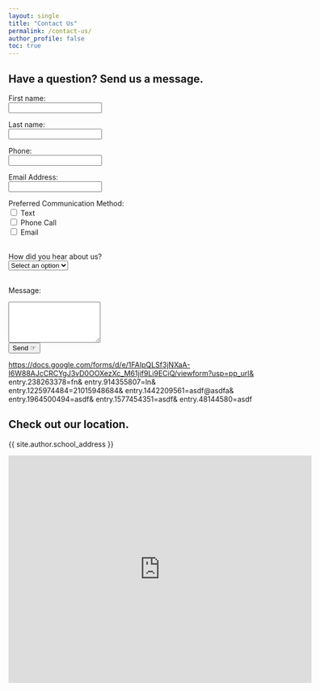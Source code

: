 ```yaml
---
layout: single
title: "Contact Us"
permalink: /contact-us/
author_profile: false
toc: true
---
```


## Have a question? Send us a message.
<form name="gform" id="gform" enctype="text/plain" action="https://docs.google.com/forms/d/e/1FAIpQLSf3jNXaA-I6W88AJcCRCYgJ3vD0OOXezXc_M61jif9Li9ECiQ/formResponse?" target="hidden_iframe" onsubmit="submitted=true; return checkElement();">
  <label for="entry.238263378">First name:</label><br>
  <input type="text" name="entry.238263378" id="entry.238263378" required><br>

  <label for="entry.914355807">Last name:</label><br>
  <input type="text" name="entry.914355807" id="entry.914355807" required><br>

  <label for="entry.1225974484">Phone:</label><br>
  <input type="text" name="entry.1225974484" id="entry.1225974484"><br>

  <label for="entry.1442209561">Email Address:</label><br>
  <input type="email" name="entry.1442209561" id="entry.1442209561" required><br>

  <label for="entry.1964500494">Preferred Communication Method:</label><br>
  <input type="checkbox" name="entry.1964500494" id="entry.1964500494_text" value="Text"> Text<br>
  <input type="checkbox" name="entry.1964500494" id="entry.1964500494_call" value="Phone Call"> Phone Call<br>
  <input type="checkbox" name="entry.1964500494" id="entry.1964500494_email" value="Email"> Email<br><br>

  <label for="entry.1577454351">How did you hear about us?</label><br>
  <select name="entry.1577454351" id="entry.1577454351" required>
      <option value="" disabled selected>Select an option</option>
      <option value="Internet Search">Internet Search</option>
      <option value="Facebook">Facebook</option>
      <option value="Instagram">Instagram</option>
      <option value="Friend/Family">Friend/Family</option>
      <option value="Other">Other</option>
  </select><br><br>

  <label for="entry.48144580">Message:</label><br>
  <textarea name="entry.48144580" id="entry.48144580" rows="5" required></textarea><br>
  <!-- Honeypot field -->
  <input type="text" name="whatissevenplusfive" id="whatissevenplusfive" style="display:none;">
  <input class="btn btn--success" type="submit" value="Send ☞">
</form>

https://docs.google.com/forms/d/e/1FAIpQLSf3jNXaA-I6W88AJcCRCYgJ3vD0OOXezXc_M61jif9Li9ECiQ/viewform?usp=pp_url&
entry.238263378=fn&
entry.914355807=ln&
entry.1225974484=21015948684&
entry.1442209561=asdf@asdfa&
entry.1964500494=asdf&
entry.1577454351=asdf&
entry.48144580=asdf

<div id="form-overlay" style="display:none;">
  <p>Submitted! We'll get back to you as soon as possible.</p>
</div>

<iframe name="hidden_iframe" id="hidden_iframe" style="display:none;" onload="if(submitted) { showOverlay(); }"></iframe>

<script>
  var submitted = false;

  function showOverlay() {
    document.getElementById('gform').style.display = 'none';
    document.getElementById('form-overlay').style.display = 'block';
  }

  function checkElement() {
    var elementValue = document.getElementById('whatissevenplusfive').value;
    if (elementValue) {
      // Bot submission detected
      return false;
    }
    submitted = true;
    return true;
  }
</script>

## Check out our location.
<p>{{ site.author.school_address }}</p>
<iframe
  src="https://www.google.com/maps/embed?pb=!1m18!1m12!1m3!1d868.8909519477683!2d-98.60527689752978!3d29.412313732774418!2m3!1f0!2f0!3f0!3m2!1i1024!2i768!4f13.1!3m3!1m2!1s0x865c5b8f4eef8061%3A0xc919ce0911a612c0!2sDarner%20-%20Parks%20and%20Recreation%20Headquarters!5e0!3m2!1sen!2sus!4v1721418768047!5m2!1sen!2sus"
  width="600"
  height="450"
  style="border:0"
  allowfullscreen=""
  loading="lazy"
></iframe>
